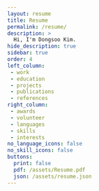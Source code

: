 ```yaml
---
layout: resume
title: Resume
permalink: /resume/
description: >
  Hi, I'm Dongsoo Kim.
hide_description: true
sidebar: true
order: 4
left_column:
 - work
 - education
 - projects
 - publications
 - references
right_column:
 - awards
 - volunteer
 - languages
 - skills
 - interests
no_language_icons: false
no_skill_icons: false
buttons:
  print: false
  pdf: /assets/Resume.pdf
  json: /assets/resume.json
---
```

